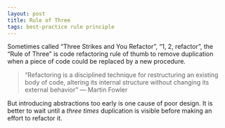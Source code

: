 ```yaml
---
layout: post
title: Rule of Three
tags: best-practice rule principle
---
```


Sometimes called “Three Strikes and You Refactor”, “1, 2, refactor”, the “Rule of Three” is code refactoring rule of thumb to remove duplication when a piece of code could be replaced by a new procedure.

> “Refactoring is a disciplined technique for restructuring an existing body of code, altering its internal structure without changing its external behavior” ― Martin Fowler

But introducing abstractions too early is one cause of poor design. It is better to wait until a *three times* duplication is visible before making an effort to refactor it.

